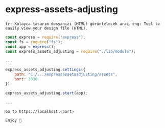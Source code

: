 # express-assets-adjusting

`tr: Kolayca tasarım dosyanızı (HTML) görüntelecek araç.`
`eng: Tool to easily view your design file (HTML).`

```javascript
const express = require("express");
const fs = require("fs");
const app = express();
const express_assets_adjusting = require("./lib/module");

...

express_assets_adjusting.settings({
    path: "C:/.../expressassetsadjusting/assets",
    port: 3030
})

express_assets_adjusting.start(app);

...

```

```bash
Go to https://localhost:<port>
```

```bash
Enjoy 🎉
```
